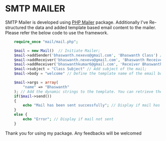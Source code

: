 # SMTP MAILER

SMTP Mailer is developed using [PHP Mailer](https://github.com/PHPMailer/PHPMailer) package. Additionally I've Re-structured the data and added template based email content to the mailer. Please refer the below code to use the framework.

```php
    require_once "mail/mail.php";

    $mail = new Mail()  // Initiate Mailer;
    $mail->addSender('bhaswanth.nexevo@gmail.com', 'Bhaswanth Class') // Add sender email and name;
    $mail->addReceiver('bhaswanth.nexevo@gmail.com', 'Bhaswanth Receiver') // Add one receiver;
    $mail->addReceiver('bhaswanthkumar6@gmail.com', 'Receiver Bhaswanth') // Add another receiver. You can add n number of receivers;
    $mail->subject = "Class Subject" // Add subject of the mail;
    $mail->body = "welcome" // Define the template name of the email body. This will be pointing to views/welcome.php;

    $mail->args = array(
        "name" => "Bhaswanth"
    ); // Add the dynamic strings to the template. You can retrieve them in template as $args['string_name]
    if($mail->send())
    {
        echo "Mail has been sent successfully"; // Display if mail has been sent successfully.
    }
    else {
        echo "Error"; // Display if mail not sent
    }
```

Thank you for using my package. Any feedbacks will be welcomed